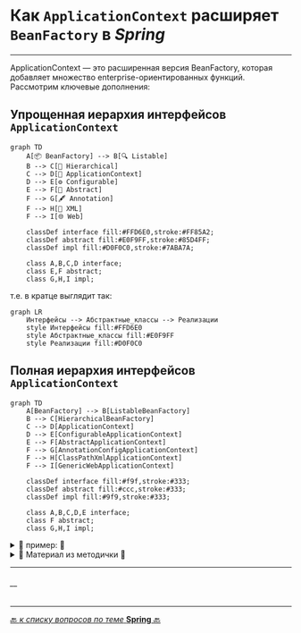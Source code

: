 # Как `ApplicationContext` расширяет `BeanFactory` в _Spring_

---
ApplicationContext — это расширенная версия BeanFactory, которая добавляет множество enterprise-ориентированных функций. Рассмотрим ключевые дополнения:

## Упрощенная иерархия интерфейсов `ApplicationContext`
```mermaid
graph TD
    A[📦 BeanFactory] --> B[🔍 Listable]
    B --> C[🌳 Hierarchical]
    C --> D[🚀 ApplicationContext]
    D --> E[⚙️ Configurable]
    E --> F[📝 Abstract]
    F --> G[🖋️ Annotation]
    F --> H[📜 XML]
    F --> I[🌐 Web]
    
    classDef interface fill:#FFD6E0,stroke:#FF85A2;
    classDef abstract fill:#E0F9FF,stroke:#85D4FF;
    classDef impl fill:#D0F0C0,stroke:#7ABA7A;
    
    class A,B,C,D interface;
    class E,F abstract;
    class G,H,I impl;
```

т.е. в кратце выглядит так:
```mermaid
graph LR
    Интерфейсы --> Абстрактные_классы --> Реализации
    style Интерфейсы fill:#FFD6E0
    style Абстрактные_классы fill:#E0F9FF
    style Реализации fill:#D0F0C0
```


## Полная иерархия интерфейсов `ApplicationContext`
```mermaid
graph TD
    A[BeanFactory] --> B[ListableBeanFactory]
    B --> C[HierarchicalBeanFactory]
    C --> D[ApplicationContext]
    D --> E[ConfigurableApplicationContext]
    E --> F[AbstractApplicationContext]
    F --> G[AnnotationConfigApplicationContext]
    F --> H[ClassPathXmlApplicationContext]
    F --> I[GenericWebApplicationContext]
    
    classDef interface fill:#f9f,stroke:#333;
    classDef abstract fill:#ccc,stroke:#333;
    classDef impl fill:#9f9,stroke:#333;
    
    class A,B,C,D,E interface;
    class F abstract;
    class G,H,I impl;
```


<details>
        <summary>📝 пример: 🔽</summary>

---
#### описание

```java

``` 

---
</details>



<details>
        <summary>📝 Материал из методички 🔽</summary>


</details>

---
###### __

---

[🔙 _к списку вопросов по теме_ **Spring** 🔙](/ITM/ITM06_Spring/Spring.md)
